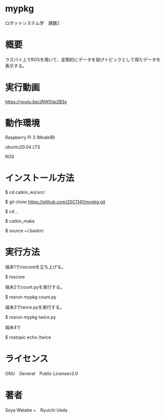 # mypkg
ロボットシステム学　課題2

# 概要
ラズパイ上でROSを用いて、定期的にデータを投げトピックとして得たデータを表示する。

# 実行動画
https://youtu.be/JRWDjip2B3s

# 動作環境
Raspberry Pi 3 (ModelB)

ubuntu20.04 LTS

ROS

# インストール方法
$ cd catkin_ws/src/

$ git clone https://github.com/20C1141/mypkg.git

$ cd .. 

$ catkin_make

$ source ~/.bashrc

# 実行方法
端末1でroscoreを立ち上げる。

$ roscore

端末2でcount.pyを実行する。

$ rosrun mypkg count.py

端末3でtwice.pyを実行する。

$ rosrun mypkg twice.py

端末4で

$ rostopic echo /twice


# ライセンス
GNU　General　Public Licensev3.0

# 著者
Soya Watabe +　Ryuichi Ueda
